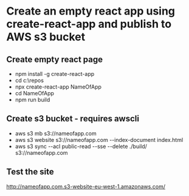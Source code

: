 # Create an empty react app using create-react-app and publish to AWS s3 bucket

## Create empty react page
* npm install -g create-react-app
* cd c:\repos
* npx create-react-app NameOfApp
* cd NameOfApp
* npm run build


## Create s3 bucket - requires awscli
* aws s3 mb s3://nameofapp.com
* aws s3 website s3://nameofapp.com --index-document index.html
* aws s3 sync --acl public-read --sse --delete ./build/ s3://nameofapp.com

## Test the site
http://nameofapp.com.s3-website-eu-west-1.amazonaws.com/
